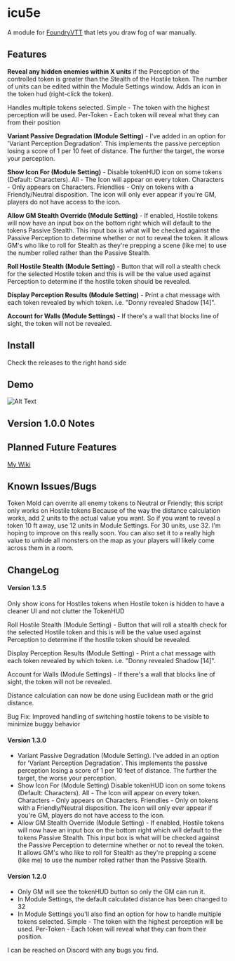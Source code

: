 <h1>icu5e</h1>

A module for <a href="https://foundryvtt.com/">FoundryVTT</a> that lets you draw fog of war manually.

<h2>Features</h2>

**Reveal any hidden enemies within X units** if the Perception of the controlled token is greater than the Stealth of the Hostile token. The number of units can be edited within the Module Settings window. Adds an icon in the token hud (right-click the token).

Handles multiple tokens selected. Simple - The token with the highest perception will be used. Per-Token - Each token will reveal what they can from their position

**Variant Passive Degradation (Module Setting)** - I've added in an option for 'Variant Perception Degradation'. This implements the passive perception losing a score of 1 per 10 feet of distance. The further the target, the worse your perception.

**Show Icon For (Module Setting)** - Disable tokenHUD icon on some tokens (Default: Characters). All - The Icon will appear on every token. Characters - Only appears on Characters. Friendlies - Only on tokens with a Friendly/Neutral disposition. The icon will only ever appear if you're GM, players do not have access to the icon.

**Allow GM Stealth Override (Module Setting)** - If enabled, Hostile tokens will now have an input box on the bottom right which will default to the tokens Passive Stealth. This input box is what will be checked against the Passive Perception to determine whether or not to reveal the token. It allows GM's who like to roll for Stealth as they're prepping a scene (like me) to use the number rolled rather than the Passive Stealth.

**Roll Hostile Stealth (Module Setting)** - Button that will roll a stealth check for the selected Hostile token and this is will be the value used against Perception to determine if the hostile token should be revealed.

**Display Perception Results (Module Setting)** - Print a chat message with each token revealed by which token. i.e. "Donny revealed Shadow [14]".

**Account for Walls (Module Settings)** - If there's a wall that blocks line of sight, the token will not be revealed.

<h2>Install</h2>
Check the releases to the right hand side

<h2>Demo</h2>

![Alt Text](https://media.giphy.com/media/mAD0BrIgiM4HgdZX64/giphy.gif)

<h2>Version 1.0.0 Notes</h2>


<h2>Planned Future Features</h2>
<a href="https://edhel.online/wiki/Icue5e#Version_1.3.0/">My Wiki</a>


<h2>Known Issues/Bugs</h2>
Token Mold can overrite all enemy tokens to Neutral or Friendly; this script only works on Hostile tokens
Because of the way the distance calculation works, add 2 units to the actual value you want. So if you want to reveal a token 10 ft away, use 12 units in Module Settings. For 30 units, use 32. I'm hoping to improve on this really soon. You can also set it to a really high value to unhide all monsters on the map as your players will likely come across them in a room.

<h2>ChangeLog</h2>

<h4>Version 1.3.5</h4>
Only show icons for Hostiles tokens when Hostile token is hidden to have a cleaner UI and not clutter the TokenHUD

Roll Hostile Stealth (Module Setting) - Button that will roll a stealth check for the selected Hostile token and this is will be the value used against Perception to determine if the hostile token should be revealed.

Display Perception Results (Module Setting) - Print a chat message with each token revealed by which token. i.e. "Donny revealed Shadow [14]".

Account for Walls (Module Settings) - If there's a wall that blocks line of sight, the token will not be revealed.

Distance calculation can now be done using Euclidean math or the grid distance.

Bug Fix: Improved handling of switching hostile tokens to be visible to minimize buggy behavior

<h4>Version 1.3.0</h4>
<ul>
  <li>Variant Passive Degradation (Module Setting). I've added in an option for 'Variant Perception Degradation'. This implements the passive perception losing a score of 1 per 10 feet of distance. The further the target, the worse your perception.</li>
  <li>Show Icon For (Module Setting) Disable tokenHUD icon on some tokens (Default: Characters). All - The Icon will appear on every token. Characters - Only appears on Characters. Friendlies - Only on tokens with a Friendly/Neutral disposition. The icon will only ever appear if you're GM, players do not have access to the icon.</li>
  <li>Allow GM Stealth Override (Module Setting) - If enabled, Hostile tokens will now have an input box on the bottom right which will default to the tokens Passive Stealth. This input box is what will be checked against the Passive Perception to determine whether or not to reveal the token. It allows GM's who like to roll for Stealth as they're prepping a scene (like me) to use the number rolled rather than the Passive Stealth.</li>
</ul>

<h4>Version 1.2.0</h4>
<ul>
  <li>Only GM will see the tokenHUD button so only the GM can run it.</li>
  <li>In Module Settings, the default calculated distance has been changed to 32</li>
  <li>In Module Settings you'll also find an option for how to handle multiple tokens selected. Simple - The token with the highest perception will be used. Per-Token - Each token will reveal what they can from their position.</li>
</ul>

I can be reached on Discord with any bugs you find.
